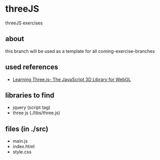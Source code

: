 # threeJS
threeJS exercises

## about
this branch will be used as a template for all coming-exercise-branches

## used references
- [Learning Three.js- The JavaScript 3D Library for WebGL](https://www.doc-developpement-durable.org/file/Projets-informatiques/cours-&-manuels-informatiques/java/Learning%20Three.js-%20The%20JavaScript%203D%20Library%20for%20WebGL.pdf)

## libraries to find
- jquery (script tag)
- three js (./libs/three.js)

## files (in ./src)
- main.js
- index.html
- style.css
